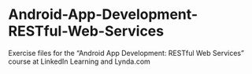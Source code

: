 # Android-App-Development-RESTful-Web-Services
Exercise files for the “Android App Development: RESTful Web Services” course at LinkedIn Learning and Lynda.com
